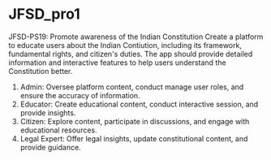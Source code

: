 # JFSD_pro1

JFSD-PS19: Promote awareness of the Indian Constitution 
Create a platform to educate users about the Indian Contiution, including its framework, fundamental rights, and citizen's duties. The app should provide detailed information and interactive features to help users understand the Constitution better.
1) Admin: Oversee platform content, conduct manage user roles, and ensure the accuracy of information.
2) Educator: Create educational content, conduct interactive session, and provide insights.
3) Citizen: Explore content, participate in discussions, and engage with educational resources.
4) Legal Expert: Offer legal insights, update constitutional content, and provide guidance.
